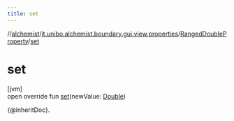 ```yaml
---
title: set
---
```

//[alchemist](../../../index.html)/[it.unibo.alchemist.boundary.gui.view.properties](../index.html)/[RangedDoubleProperty](index.html)/[set](set.html)



# set



[jvm]\
open override fun [set](set.html)(newValue: [Double](https://kotlinlang.org/api/latest/jvm/stdlib/kotlin/-double/index.html))



{@inheritDoc}.





